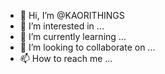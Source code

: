 - 👋 Hi, I’m @KAORITHINGS
- 👀 I’m interested in ...
- 🌱 I’m currently learning ...
- 💞️ I’m looking to collaborate on ...
- 📫 How to reach me ...

<!---
KAORITHINGS/KAORITHINGS is a ✨ special ✨ repository because its `README.md` (this file) appears on your GitHub profile.
You can click the Preview link to take a look at your changes.
--->
